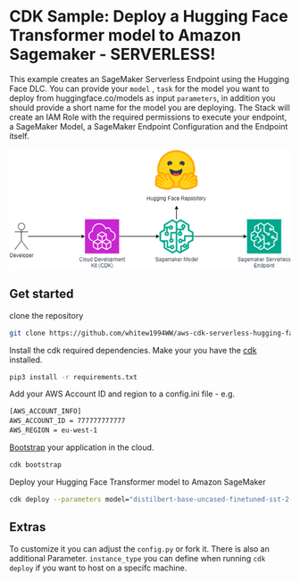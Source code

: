 
# CDK Sample: Deploy a Hugging Face Transformer model to Amazon Sagemaker - SERVERLESS!

This example creates an SageMaker Serverless Endpoint using the Hugging Face DLC. You can provide your `model` , `task` for the model you want to deploy from huggingface.co/models as input `parameters`, in addition you should provide a short name for the model you are deploying. The Stack will create an IAM Role with the required permissions to execute your endpoint, a SageMaker Model, a SageMaker Endpoint Configuration and the Endpoint itself. 

![image.png](./image.png)

## Get started 

clone the repository 
```bash
git clone https://github.com/whitew1994WW/aws-cdk-serverless-hugging-face.git
```

Install the cdk required dependencies. Make your you have the [cdk](https://docs.aws.amazon.com/cdk/latest/guide/getting_started.html#getting_started_install) installed.
```bash
pip3 install -r requirements.txt
```

Add your AWS Account ID and region to a config.ini file - e.g.
```bash
[AWS_ACCOUNT_INFO]
AWS_ACCOUNT_ID = 777777777777
AWS_REGION = eu-west-1
```



[Bootstrap](https://docs.aws.amazon.com/cdk/latest/guide/bootstrapping.html) your application in the cloud.

```bash
cdk bootstrap
```

Deploy your Hugging Face Transformer model to Amazon SageMaker

```bash
cdk deploy --parameters model="distilbert-base-uncased-finetuned-sst-2-english" --parameters task="text-classification" --parameters modelShortName="text-classification"
```

## Extras

To customize it you can adjust the `config.py` or fork it. There is also an additional Parameter. `instance_type` you can define when running `cdk deploy` if you want to host on a specifc machine. 
